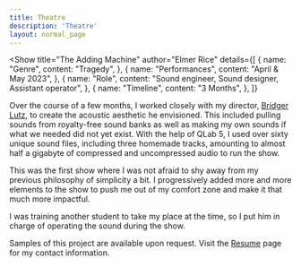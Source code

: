 ```yaml
---
title: Theatre
description: 'Theatre'
layout: normal_page
---
```


<script>
	import Show from "$lib/components/portfolio/Show.svelte";
</script>

<Show 
	title="The Adding Machine"
	author="Elmer Rice"
	details={[
		{
			name: "Genre",
			content: "Tragedy",
		},
		{
			name: "Performances",
			content: "April & May 2023",
		},
		{
			name: "Role",
			content: "Sound engineer, Sound designer, Assistant operator",
		},
		{
			name: "Timeline",
			content: "3 Months",
		},
	]}
>
Over the course of a few months, I worked closely with my director, [Bridger Lutz](https://shanebridgerlutz.wixsite.com/shanelutz), to create the acoustic aesthetic he envisioned. This included pulling sounds from royalty-free sound banks as well as making my own sounds if what we needed did not yet exist. With the help of QLab 5, I used over sixty unique sound files, including three homemade tracks, amounting to almost half a gigabyte of compressed and uncompressed audio to run the show.

This was the first show where I was not afraid to shy away from my previous philosophy of simplicity a bit. I progressively added more and more elements to the show to push me out of my comfort zone and make it that much more impactful.

I was training another student to take my place at the time, so I put him in charge of operating the sound during the show.

Samples of this project are available upon request. Visit the [Resume](/resume) page for my contact information.
</Show>
